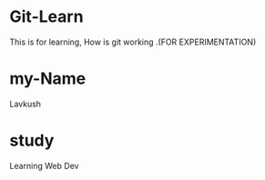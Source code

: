 # Git-Learn
This is for learning, How is git working .(FOR EXPERIMENTATION)

# my-Name 
Lavkush

# study
Learning Web Dev